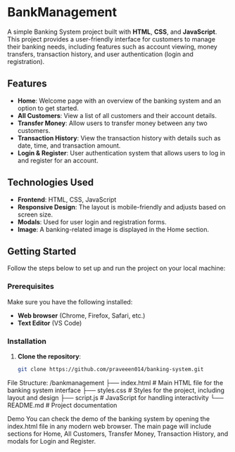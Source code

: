 # BankManagement

A simple Banking System project built with **HTML**, **CSS**, and **JavaScript**. This project provides a user-friendly interface for customers to manage their banking needs, including features such as account viewing, money transfers, transaction history, and user authentication (login and registration).

## Features

- **Home**: Welcome page with an overview of the banking system and an option to get started.
- **All Customers**: View a list of all customers and their account details.
- **Transfer Money**: Allow users to transfer money between any two customers.
- **Transaction History**: View the transaction history with details such as date, time, and transaction amount.
- **Login & Register**: User authentication system that allows users to log in and register for an account.

## Technologies Used

- **Frontend**: HTML, CSS, JavaScript
- **Responsive Design**: The layout is mobile-friendly and adjusts based on screen size.
- **Modals**: Used for user login and registration forms.
- **Image**: A banking-related image is displayed in the Home section.

## Getting Started

Follow the steps below to set up and run the project on your local machine:

### Prerequisites

Make sure you have the following installed:

- **Web browser** (Chrome, Firefox, Safari, etc.)
- **Text Editor** (VS Code)

### Installation

1. **Clone the repository**:
   ```bash
   git clone https://github.com/praveeen014/banking-system.git


File Structure:
/bankmanagement
├── index.html                # Main HTML file for the banking system interface
├── styles.css                # Styles for the project, including layout and design
├── script.js                 # JavaScript for handling interactivity
└── README.md                 # Project documentation

Demo
You can check the demo of the banking system by opening the index.html file in any modern web browser. The main page will include sections for Home, All Customers, Transfer Money, Transaction History, and modals for Login and Register.

